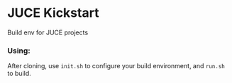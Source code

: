 # JUCE Kickstart
Build env for JUCE projects

### Using:
After cloning, use `init.sh` to configure your build environment, and `run.sh` to build.